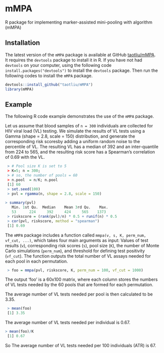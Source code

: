 # mMPA
R package for implementing marker-assisted mini-pooling with algorithm (mMPA)

## Installation 

The latest version of the `mMPA` package is available at GitHub [taotliu/mMPA](http://github.com/taotliu/mMPA). It requires the `devtools` package to install it in R. If you have not had `devtools` on your computer, using the following code  `install.packages("devtools")` to install the `devtools` package. Then run the following codes to install the `mMPA` package. 

```R
devtools::install_github("taotliu/mMPA")
library(mMPA)
```

## Example 

The following R code example demonstrates the use of the `mMPA` package. 

Let us assume that blood samples of `n = 300` individuals are collected for HIV viral load (VL) testing. We simulate the results of VL tests using a Gamma (shape = 2.8, scale = 150) distribution, and generate the corresponding risk scoresby adding a uniform random noise to the percentile of VL. The resulting VL has a median of 392 and an inter-quantile from 224 to 565, and the resulting risk score has a Spearman’s correlation of 0.69 with the VL.

```R
 > # Pool size K is set to 5
 > K=5; n = 300;
 > # so, the number of pools = 60
 > n.pool  = n/K; n.pool
 [1] 60
 > set.seed(100)
 > pvl = rgamma(n, shape = 2.8, scale = 150)
 
> summary(pvl)
   Min. 1st Qu.  Median    Mean 3rd Qu.    Max.
   53      224     392     424     565    1373
 > riskscore = (rank(pvl)/n) * 0.5 + runif(n) * 0.5
 > cor(pvl, riskscore, method = "spearman")
 [1] 0.69
``` 
 
The `mMPA` package includes a function called `mmpa(v, s, K, perm_num, vf_cut, ...)`, which takes four main arguments as input: Values of test results (`v`), corresponding risk scores (`s`), pool size (`K`), the number of Monte Carlo simulations (`perm_num`), and threshold for defining test positivity (`vf_cut`).  The function outputs the total number of VL assays needed for each pool in each permutation. 

```R
 > foo = mmpa(pvl, riskscore, K, perm_num = 100, vf_cut = 1000)
```
 
The output ‘foo’ is a 60x100 matrix, where each column stores the numbers of VL tests needed by the 60 pools that are formed for each permutation. 

The average number of VL tests needed per pool is then calculated to be 3.35. 

```R
 > mean(foo)
 [1] 3.35
```

The average number of VL tests needed per individual is 0.67.
```R
> mean(foo)/K
 [1] 0.67
``` 
So The average number of VL tests needed per 100 individuals (ATR) is 67.  



